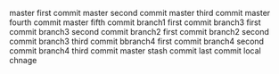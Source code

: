 master first commit
master second commit
master third commit
master fourth commit
master fifth commit
branch1 first commit
branch3 first commit
branch3 second commit
branch2 first commit
branch2 second commit
branch3 third commit
bbranch4 first commit
branch4 second commit
branch4 third commit
master stash commit
last commit
local chnage
